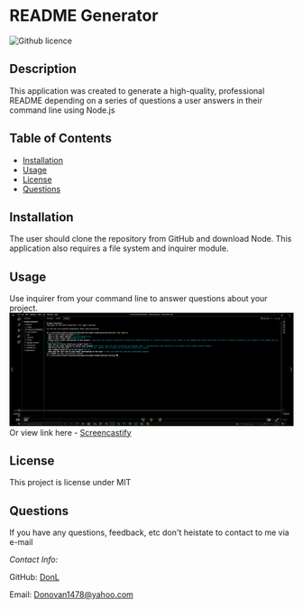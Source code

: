 # README Generator 
  ![Github licence](http://img.shields.io/badge/license-MIT-blue.svg)

  ## Description 
  This application was created to generate a high-quality, professional README depending on a series of questions a user answers in their command line using Node.js

  ## Table of Contents
  * [Installation](#installation)
  * [Usage](#usage)
  * [License](#license)
  * [Questions](#questions)
  
  ## Installation 
  The user should clone the repository from GitHub and download Node. This application also requires a file system and inquirer module. 

  ## Usage 
  Use inquirer from your command line to answer questions about your project.
  <img src="Develop/images/prm-screenshot.png"><br>
  Or view link here - [Screencastify](https://watch.screencastify.com/v/84PZ6TcbaIM2BRABL5c8)

  ## License 
  This project is license under MIT
  
  ## Questions
      
 If you have any questions, feedback, etc don't heistate to contact to me via e-mail
  
  _Contact Info:_

  GitHub: [DonL](https://github.com/DonL44)

  Email: [Donovan1478@yahoo.com](mailto:Donovan1478@yahoo.com)
